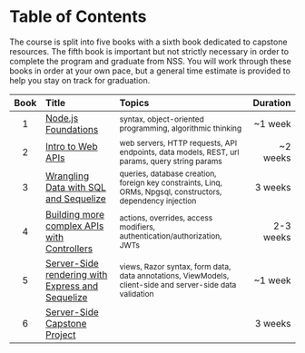 # Table of Contents
The course is split into five books with a sixth book dedicated to capstone resources. The fifth book is important but not strictly necessary in order to complete the program and graduate from NSS. You will work through these books in order at your own pace, but a general time estimate is provided to help you stay on track for graduation.

|Book|Title|Topics|Duration|
|:-:|:--|:--|--:|
|1|[Node.js Foundations](./Book1/README.md)|<sub>syntax, object-oriented programming, algorithmic thinking </sub>| ~1 week
|2|[Intro to Web APIs](./Book2/README.md)|<sub> web servers, HTTP requests, API endpoints, data models, REST, url params, query string params </sub> | ~2 weeks|
|3|[Wrangling Data with SQL and Sequelize](./Book3/README.md)|<sub> queries, database creation, foreign key constraints, Linq, ORMs, Npgsql, constructors, dependency injection</sub> |3 weeks|
|4|[Building more complex APIs with Controllers](./Book4/README.md)| <sub> actions, overrides, access modifiers, authentication/authorization, JWTs </sub> | 2-3 weeks |
|5|[Server-Side rendering with Express and Sequelize](./Book5/README.md)| <sub> views, Razor syntax, form data, data annotations, ViewModels, client-side and server-side data validation </sub> | ~1 week |
|6|[Server-Side Capstone Project](./Book6/README.md)| | 3 weeks|